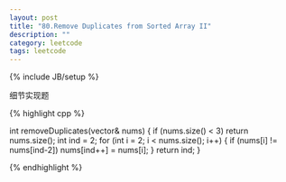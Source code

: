 ```yaml
---
layout: post
title: "80.Remove Duplicates from Sorted Array II"
description: ""
category: leetcode
tags: leetcode
---
```

{% include JB/setup %}

细节实现题

{% highlight cpp %}

int removeDuplicates(vector<int>& nums) {
  if (nums.size() < 3) return nums.size();
  int ind = 2;
  for (int i = 2; i < nums.size(); i++) {
    if (nums[i] != nums[ind-2])
      nums[ind++] = nums[i];
  }
  return ind;
}

{% endhighlight %}